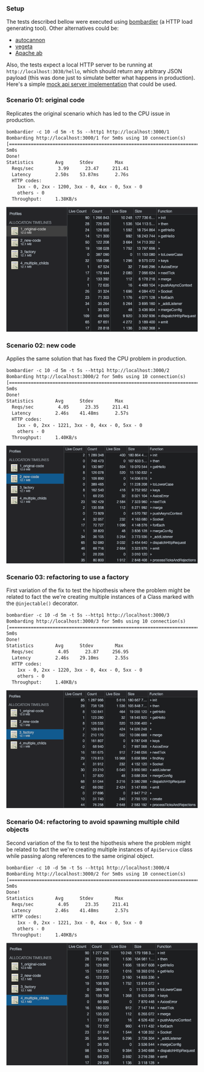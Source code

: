 ### Setup
The tests described bellow were executed using [bombardier](https://github.com/codesenberg/bombardier) (a HTTP load generating tool). Other alternatives could be:
- [autocannon](https://github.com/mcollina/autocannon)
- [vegeta](https://github.com/tsenart/vegeta)
- [Apache ab](https://httpd.apache.org/docs/2.4/programs/ab.html)

Also, the tests expect a local HTTP server to be running at `http://localhost:3030/hello`, which should return any arbitrary JSON payload (this was done just to simulate better what happens in production). Here's a simple [mock api server implementation](https://github.com/rafael-piovesan/node-mock-server) that could be used.

### Scenario 01: original code
Replicates the original scenario which has led to the CPU issue in production.

```log
bombardier -c 10 -d 5m -t 5s --http1 http://localhost:3000/1
Bombarding http://localhost:3000/1 for 5m0s using 10 connection(s)
[===========================================================================================================================================================] 5m0s
Done!
Statistics        Avg      Stdev        Max
  Reqs/sec         3.99      23.47     211.41
  Latency         2.50s    53.87ms      2.76s
  HTTP codes:
    1xx - 0, 2xx - 1200, 3xx - 0, 4xx - 0, 5xx - 0
    others - 0
  Throughput:     1.38KB/s
```

![image](images/01_original_code.png)

### Scenario 02: new code
Applies the same solution that has fixed the CPU problem in production.

```log
bombardier -c 10 -d 5m -t 5s --http1 http://localhost:3000/2
Bombarding http://localhost:3000/2 for 5m0s using 10 connection(s)
[===========================================================================================================================================================] 5m0s
Done!
Statistics        Avg      Stdev        Max
  Reqs/sec         4.05      23.35     211.41
  Latency         2.46s    41.48ms      2.57s
  HTTP codes:
    1xx - 0, 2xx - 1221, 3xx - 0, 4xx - 0, 5xx - 0
    others - 0
  Throughput:     1.40KB/s
```

![image](images/02_new_code.png)

### Scenario 03: refactoring to use a factory
First variation of the fix to test the hipothesis where the problem might be related to fact the we're creating multiple instances of a Class marked with the `@injectable()` decorator.

```log
bombardier -c 10 -d 5m -t 5s --http1 http://localhost:3000/3
Bombarding http://localhost:3000/3 for 5m0s using 10 connection(s)
[===========================================================================================================================================================] 5m0s
Done!
Statistics        Avg      Stdev        Max
  Reqs/sec         4.05      23.87     256.95
  Latency         2.46s    29.10ms      2.55s
  HTTP codes:
    1xx - 0, 2xx - 1220, 3xx - 0, 4xx - 0, 5xx - 0
    others - 0
  Throughput:     1.40KB/s
```

![image](images/03_factory.png)

### Scenario 04: refactoring to avoid spawning multiple child objects
Second variation of the fix to test the hipothesis where the problem might be related to fact the we're creating multiple instances of `ApiService` class while passing along references to the same original object.


```log
bombardier -c 10 -d 5m -t 5s --http1 http://localhost:3000/4
Bombarding http://localhost:3000/2 for 5m0s using 10 connection(s)
[===========================================================================================================================================================] 5m0s
Done!
Statistics        Avg      Stdev        Max
  Reqs/sec         4.05      23.35     211.41
  Latency         2.46s    41.48ms      2.57s
  HTTP codes:
    1xx - 0, 2xx - 1221, 3xx - 0, 4xx - 0, 5xx - 0
    others - 0
  Throughput:     1.40KB/s
```

![image](images/04_multiple_childs.png)